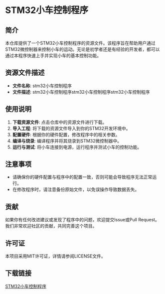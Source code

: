 # STM32小车控制程序

## 简介

本仓库提供了一个STM32小车控制程序的资源文件。该程序旨在帮助用户通过STM32微控制器来控制小车的运动。无论是初学者还是有经验的开发者，都可以通过本程序快速上手并实现小车的基本控制功能。

## 资源文件描述

- **文件名称**: stm32小车控制程序
- **文件描述**: stm32小车控制程序stm32小车控制程序stm32小车控制程序

## 使用说明

1. **下载资源文件**: 点击仓库中的资源文件进行下载。
2. **导入工程**: 将下载的资源文件导入到你的STM32开发环境中。
3. **配置硬件**: 根据你的硬件配置，修改程序中的相关参数。
4. **编译与烧录**: 编译程序并将其烧录到STM32微控制器中。
5. **运行与测试**: 将小车连接到电源，运行程序并测试小车的控制功能。

## 注意事项

- 请确保你的硬件配置与程序中的配置一致，否则可能会导致程序无法正常运行。
- 在修改程序时，请注意备份原始文件，以免误操作导致数据丢失。

## 贡献

如果你有任何改进建议或发现了程序中的问题，欢迎提交Issue或Pull Request。我们非常欢迎社区的贡献，共同完善这个项目。

## 许可证

本项目采用MIT许可证，详情请参阅LICENSE文件。

## 下载链接

[STM32小车控制程序](https://pan.quark.cn/s/08823dd42469)